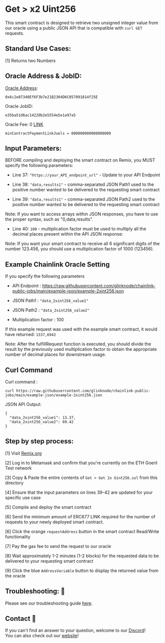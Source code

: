 # Get > x2 Uint256
This smart contract is designed to retrieve two unsigned integer value from our oracle using a public JSON API that is compatible with `curl GET` requests.

## Standard Use Cases:
[1] Returns two Numbers

## Oracle Address & JobID:
[Oracle Address](https://goerli.etherscan.io/address/0x6c2e87340Ef6F3b7e21B2304D6C057091814f25E): 
```
0x6c2e87340Ef6F3b7e21B2304D6C057091814f25E
```
Oracle JobID: 
```
e35ba51d6ac14220b2e5554e5e1a97a5
```
Oracle Fee: 0 [LINK](https://goerli.etherscan.io/token/0x326C977E6efc84E512bB9C30f76E30c160eD06FB)
```
minContractPaymentLinkJuels = 000000000000000000
```
## Input Parameters:
BEFORE compiling and deploying the smart contract on Remix, you MUST specify the following parameters:

* Line 37: `"https://your_API_endpoint_url"` - Update to your API Endpoint

* Line 38: `"data,results1"` - comma-separated JSON Path1 used to the positive number wanted to be delivered to the requesting smart contract

* Line 39: `"data,results1"` - comma-separated JSON Path2 used to the positive number wanted to be delivered to the requesting smart contract

Note: If you want to access arrays within JSON responses, you have to use the proper syntax, such as "0,data,results".

* Line 40: `100` - multiplication factor must be used to multiply all the decimal places present within the API JSON response:

Note: If you want your smart contract to receive all 6 significant digits of the number 123.456, you should use a multiplication factor of 1000 (123456).

## Example Chainlink Oracle Setting
If you specify the following parameters

* API Endpoint : https://raw.githubusercontent.com/glinknode/chainlink-public-jobs/main/example-json/example-2xint256.json

* JSON Path1 : `"data_2xint256_value1"`

* JSON Path2 : `"data_2xint256_value2"`

* Multiplication factor : 100

If this example request was used with the example smart contract, it would have returned: `1337,6942`

Note: After the fulfillRequest function is executed, you should divide the result by the previously used multiplication factor to obtain the appropriate number of decimal places for downstream usage.

## Curl Command
Curl command : 
```
curl https://raw.githubusercontent.com/glinknode/chainlink-public-jobs/main/example-json/example-2xint256.json
```

JSON API Output:
```
{
  "data_2xint256_value1": 13.37,
  "data_2xint256_value2": 69.42
}
```

## Step by step process:
[1] Visit [Remix.org](https://remix.ethereum.org/)

[2] Log in to Metamask and confirm that you're currently on the ETH Goerli Test network

[3] Copy & Paste the entire contents of `Get > Get 2x Uint256.sol` from this directory

[4] Ensure that the input parameters on lines 39-42 are updated for your specific use case

[5] Compile and deploy the smart contract

[6] Send the minimum amount of ERC677 LINK required for the number of requests to your newly deployed smart contract.

[6] Click the orange `requestAddress` button in the smart contract Read/Write functionality

[7] Pay the gas fee to send the request to our oracle

[8] Wait approximately 1-2 minutes (1-2 blocks) for the requested data to be delivered to your requesting smart contract

[9] Click the blue `AddressVariable` button to display the returned value from the oracle

## Troubleshooting: :nut_and_bolt:
Please see our troubleshooting guide [here](https://github.com/glinknode/chainlink-public-jobs#troubleshooting-nut_and_bolt).

## Contact :iphone:
If you can't find an answer to your question, welcome to our [Discord](https://discord.gg/a69JjGd3y6)!  
You can also check out our [website](https://www.glink.solutions)!



